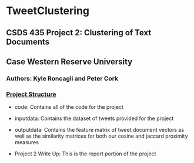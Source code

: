 # TweetClustering
## CSDS 435 Project 2: Clustering of Text Documents
## Case Western Reserve University
### Authors: Kyle Roncagli and Peter Cork

### <ins>Project Structure</ins>
- code:
  Contains all of the code for the project
  
 - inputdata:
  Contains the dataset of tweets provided for the project
  
  - outputdata: 
   Contains the feature matrix of tweet document vectors as well as the similarity matrices for both our cosine and jaccard proximity measures
   
   - Project 2 Write Up: This is the report portion of the project
